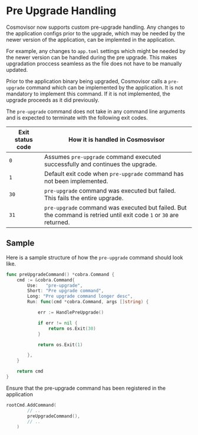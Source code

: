 # Pre Upgrade Handling

Cosmovisor now supports custom pre-upgrade handling. Any changes to the application configs prior to the upgrade, which may be needed by the newer version of the application, can be implemted in the application.

For example, any changes to `app.toml` settings which might be needed by the newer version can be handled during the pre upgrade. This makes upgradation proccess seamless as the file does not have to be manually updated.

Prior to the application binary being upgraded, Cosmovisor calls a `pre-upgrade` command which can  be implemented by the application. 
It is not mandatory to implement this command. If it is not implemented, the upgrade proceeds as it did previously.


The `pre-upgrade` command does not take in any command line arguments and is expected to terminate with the following exit codes.


| Exit status code | How it is handled in Cosmosvisor                                                                                    |
|------------------|---------------------------------------------------------------------------------------------------------------------|
| `0`              | Assumes `pre-upgrade` command executed successfully and continues the upgrade.                                      |
| `1`              | Default exit code when `pre-upgrade` command has not been implemented.                                              |
| `30`             | `pre-upgrade` command was executed but failed. This fails the entire upgrade.                                       |
| `31`             | `pre-upgrade` command was executed but failed. But the command is retried until exit code `1` or `30` are returned. |


## Sample

Here is a sample structure of how the `pre-upgrade` command should look like.

```go
func preUpgradeCommand() *cobra.Command {
	cmd := &cobra.Command{
		Use:   "pre-upgrade",
		Short: "Pre upgrade command",
        Long: "Pre upgrade command longer desc",
		Run: func(cmd *cobra.Command, args []string) {

			err := HandlePreUpgrade()

			if err != nil {
				return os.Exit(30)
			}

			return os.Exit(1)

		},
	}

	return cmd
}
```


Ensure that the pre-upgrade command has been registered in the application
```go
rootCmd.AddCommand(
		// ..
		preUpgradeCommand(),
		// ..
	)
```
